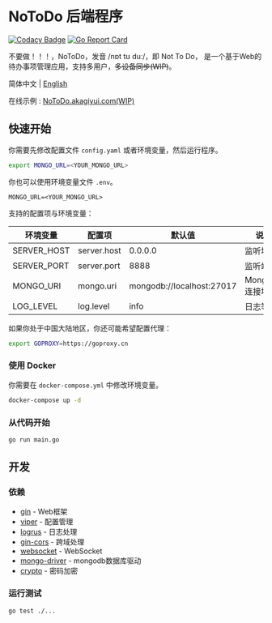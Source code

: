 # NoToDo 后端程序

[![Codacy Badge](https://api.codacy.com/project/badge/Grade/f9bb9db593404475974e14889529fe6e)](https://app.codacy.com/gh/NoToDoProject/NoToDo?utm_source=github.com&utm_medium=referral&utm_content=NoToDoProject/NoToDo&utm_campaign=Badge_Grade_Settings)
[![Go Report Card](https://goreportcard.com/badge/github.com/NoToDoProject/NoToDo)](https://goreportcard.com/report/github.com/NoToDoProject/NoToDo)

不要做！！！，NoToDo，发音 /nɒt tʊ duː/，即 Not To Do，
是一个基于Web的待办事项管理应用，支持多用户，~~多设备同步(WIP)~~。

简体中文 | [English](./README.en.md)

在线示例 : [NoToDo.akagiyui.com(WIP)](https://notodo.akagiyui.com)

## 快速开始

你需要先修改配置文件 `config.yaml` 或者环境变量，然后运行程序。

```bash
export MONGO_URL=<YOUR_MONGO_URL>
```

你也可以使用环境变量文件 `.env`。

```dotenv
MONGO_URL=<YOUR_MONGO_URL>
```

支持的配置项与环境变量：

| 环境变量        | 配置项         | 默认值                       | 说明           |
|-------------|-------------|---------------------------|--------------|
| SERVER_HOST | server.host | 0.0.0.0                   | 监听地址         |
| SERVER_PORT | server.port | 8888                      | 监听端口         |
| MONGO_URI   | mongo.uri   | mongodb://localhost:27017 | MongoDB 连接地址 |
| LOG_LEVEL   | log.level   | info                      | 日志等级         |

如果你处于中国大陆地区，你还可能希望配置代理：

```bash
export GOPROXY=https://goproxy.cn
```

### 使用 Docker

你需要在 `docker-compose.yml` 中修改环境变量。

```bash
docker-compose up -d
```

### 从代码开始

```bash
go run main.go
```

## 开发

### 依赖

- [gin](https://github.com/gin-gonic/gin) - Web框架
- [viper](https://github.com/spf13/viper) - 配置管理
- [logrus](https://github.com/sirupsen/logrus) - 日志处理
- [gin-cors](https://github.com/gin-contrib/cors) - 跨域处理
- [websocket](https://github.com/gorilla/websocket) - WebSocket
- [mongo-driver](https://pkg.go.dev/go.mongodb.org/mongo-driver/mongo) - mongodb数据库驱动
- [crypto](https://pkg.go.dev/golang.org/x/crypto) - 密码加密

### 运行测试

```bash
go test ./...
```
